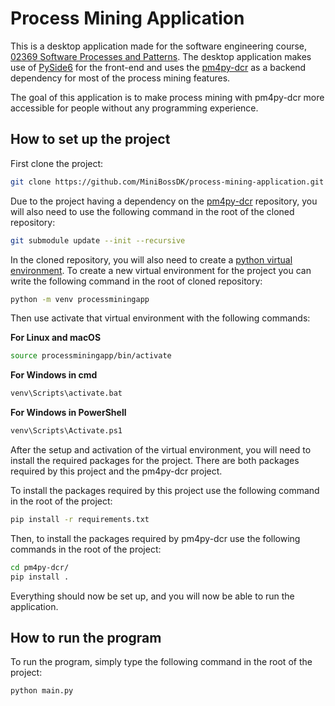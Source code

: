 # Process Mining Application
This is a desktop application made for the software engineering course, [02369 Software Processes and Patterns](https://kurser.dtu.dk/course/02369). 
The desktop application makes use of [PySide6](https://doc.qt.io/qtforpython-6/) for the front-end and uses the [pm4py-dcr](https://github.com/paul-cvp/pm4py-dcr/tree/8ffdc7a3598ac8942d02ecb5802695ea7655eb60) 
as a backend dependency for most of the process mining features.

The goal of this application is to make process mining with pm4py-dcr more accessible for people
without any programming experience. 
## How to set up the project
First clone the project:
```bash
git clone https://github.com/MiniBossDK/process-mining-application.git
```
Due to the project having a dependency on the [pm4py-dcr](https://github.com/paul-cvp/pm4py-dcr/tree/8ffdc7a3598ac8942d02ecb5802695ea7655eb60) 
repository, you will also need to use the following command in the root of the cloned repository:
```bash
git submodule update --init --recursive
```

In the cloned repository, you will also need to create a [python
virtual environment](https://docs.python.org/3/library/venv.html). To create a new
virtual environment for the project you can write the following command in the root of cloned
repository:
```bash
python -m venv processminingapp
```
Then use activate that virtual environment with the following commands:

**For Linux and macOS**
```bash
source processminingapp/bin/activate
```

**For Windows in cmd**

```bash
venv\Scripts\activate.bat
```
**For Windows in PowerShell**
```bash
venv\Scripts\Activate.ps1
```

After the setup and activation of the virtual environment, you will need
to install the required packages for the project. There are both packages required
by this project and the pm4py-dcr project. 

To install the packages required by this project use the following command in the root of the project:
```bash
pip install -r requirements.txt
```
Then, to install the packages required by pm4py-dcr use the following commands in the root of the project:
```bash
cd pm4py-dcr/
pip install .
```
Everything should now be set up, and you will now be able to run the application.

## How to run the program
To run the program, simply type the following command in the root of the project:
```bash
python main.py
```